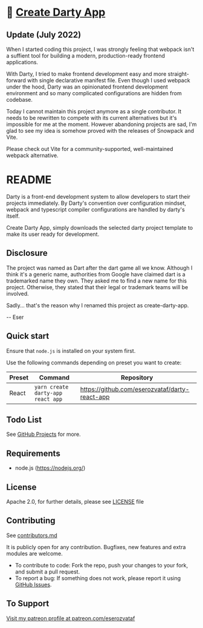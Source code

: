 # 🎯 [Create Darty App](https://github.com/eserozvataf/create-darty-app)

## Update (July 2022)

When I started coding this project, I was strongly feeling that webpack isn't a
suffient tool for building a modern, production-ready frontend applications.

With Darty, I tried to make frontend development easy and more straight-forward
with single declarative manifest file. Even though I used webpack under the
hood, Darty was an opinionated frontend development environment and so many
complicated configurations are hidden from codebase.

Today I cannot maintain this project anymore as a single contributor. It needs
to be rewritten to compete with its current alternatives but it's impossible for
me at the moment. However abandoning projects are sad, I'm glad to see my idea
is somehow proved with the releases of Snowpack and Vite.

Please check out Vite for a community-supported, well-maintained webpack
alternative.

# README

Darty is a front-end development system to allow developers to start their
projects immediately. By Darty's convention over configuration mindset, webpack
and typescript compiler configurations are handled by darty's itself.

Create Darty App, simply downloads the selected darty project template to make
its user ready for development.

## Disclosure

The project was named as Dart after the dart game all we know. Although I think
it's a generic name, authorities from Google have claimed dart is a trademarked
name they own. They asked me to find a new name for this project. Otherwise,
they stated that their legal or trademark teams will be involved.

Sadly... that's the reason why I renamed this project as create-darty-app.

-- Eser

## Quick start

Ensure that `node.js` is installed on your system first.

Use the following commands depending on preset you want to create:

| Preset | Command                           | Repository                                     |
| ------ | --------------------------------- | ---------------------------------------------- |
| React  | `yarn create darty-app react app` | https://github.com/eserozvataf/darty-react-app |

## Todo List

See
[GitHub Projects](https://github.com/eserozvataf/create-darty-project/projects)
for more.

## Requirements

- node.js (https://nodejs.org/)

## License

Apache 2.0, for further details, please see [LICENSE](LICENSE) file

## Contributing

See [contributors.md](contributors.md)

It is publicly open for any contribution. Bugfixes, new features and extra
modules are welcome.

- To contribute to code: Fork the repo, push your changes to your fork, and
  submit a pull request.
- To report a bug: If something does not work, please report it using
  [GitHub Issues](https://github.com/eserozvataf/create-darty-app/issues).

## To Support

[Visit my patreon profile at patreon.com/eserozvataf](https://www.patreon.com/eserozvataf)
